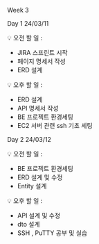 Week 3

Day 1
24/03/11
 
:bulb: 오전 할 일 : 

- JIRA 스프린트 시작
- 페이지 명세서 작성
- ERD 설계


:bulb: 오후 할 일 : 

- ERD 설계
- API 명세서 작성
- BE 프로젝트 환경세팅
- EC2 서버 관련 ssh 기초 세팅  

Day 2
24/03/12

:bulb: 오전 할 일 : 

- BE 프로젝트 환경세팅
- ERD 설계 및 수정
- Entity 설계 

:bulb: 오후 할 일 : 

- API 설계 및 수정
- dto 설계
- SSH , PuTTY 공부 및 실습

